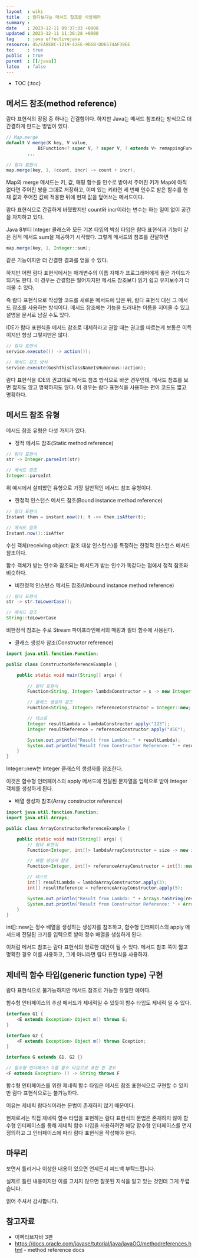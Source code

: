 ```yaml
---
layout  : wiki
title   : 람다보다는 메서드 참조를 사용해라 
summary : 
date    : 2023-12-11 09:37:33 +0900
updated : 2023-12-11 11:36:28 +0900
tag     : java effectivejava
resource: 45/EA8E8C-1219-42EE-9D6B-DD6574AF39EE
toc     : true
public  : true
parent  : [[/java]] 
latex   : false
---
```

* TOC
{:toc}

## 메서드 참조(method reference)

람다 표현식의 장점 중 하나는 간결함이다. 하지만 Java는 메서드 참조라는 방식으로 더 간결하게 만드는 방법이 있다. 

```java
// Map.merge
default V merge(K key, V value,
            BiFunction<? super V, ? super V, ? extends V> remappingFunction) 
        ...
        
// 람다 표현식
map.merge(key, 1, (count, incr) -> count + incr);
```

Map의 merge 메서드는 키, 값, 매핑 함수를 인수로 받아서 주어진 키가 Map에 아직 없다면 주어진 쌍을 그대로 저장하고, 이미 있는 키라면 세 번째 인수로 받은 함수를 현재 값과 주어진 값에 적용한 뒤에 현재 값을 덮어쓰는 메서드이다.

람다 표현식으로 간결하게 바꿨봤지만 count와 incr이라는 변수는 하는 일이 없이 공간을 차지하고 있다. 

Java 8부터 Integer 클래스와 모든 기본 타입의 박싱 타입은 람다 표현식과 기능이 같은 정적 메서드 sum을 제공하기 시작했다. 그렇게 메서드의 참조를 전달하면

```java
map.merge(key, 1, Integer::sum);
```

같은 기능이지만 더 간결한 결과를 얻을 수 있다.

하지만 어떤 람다 표현식에서는 매개변수의 이름 자체가 프로그래머에게 좋은 가이드가 되기도 한다. 이 경우는 간결함은 떨어지지만 메서드 참조보다 읽기 쉽고 유지보수가 더 쉬울 수 있다.

즉 람다 표현식으로 작성할 코드를 새로운 메서드에 담은 뒤, 람다 표현식 대신 그 메서드 참조를 사용하는 방식이다. 메서드 참조에는 기능을 드러내는 이름을 지어줄 수 있고 설명을 문서로 남길 수도 있다.

IDE가 람다 표현식을 메서드 참조로 대체하라고 권할 때는 권고를 따르는게 보통은 이득이지만 항상 그렇지만은 않다. 

```java
// 람다 표현식
service.execute(() -> action());

// 메서드 참조 방식
service.execute(GoshThisClassNameIsHumonous::action);
```

람다 표현식을 IDE의 권고대로 메서드 참조 방식으로 바꾼 경우인데, 메서드 참조를 보면 짧지도 않고 명확하지도 않다. 이 경우는 람다 표현식을 사용하는 편이 코드도 짧고 명확하다.

## 메서드 참조 유형

메서드 참조 유형은 다섯 가지가 있다.

- 정적 메서드 참조(Static method reference)

```java
// 람다 표현식
str -> Integer.parseInt(str)

// 메서드 참조
Integer::parseInt
```

위 예시에서 살펴봤던 유형으로 가장 일반적인 메서드 참조 유형이다.

- 한정적 인스턴스 메서드 참조(Bound instance method reference)

```java
// 람다 표현식
Instant then = instant.now()); t ->> then.isAfter(t);

// 메서드 참조
Instant.now()::isAfter
```

수신 객체(receiving object: 참조 대상 인스턴스)를 특정하는 한정적 인스턴스 메서드 참조이다.

함수 객체가 받는 인수와 참조되는 메서드가 받는 인수가 똑같다는 점에서 정적 참조와 비슷하다.

- 비한정적 인스턴스 메서드 참조(Unbound instance method reference)

```java
// 람다 표현식
str -> str.toLowerCase();

// 메서드 참조
String::toLowerCase
```

비한정적 참조는 주로 Stream 파이프라인에서의 매핑과 필터 함수에 사용된다.

- 클래스 생성자 참조(Constructor reference)

```java
import java.util.function.Function;

public class ConstructorReferenceExample {

    public static void main(String[] args) {
    
        // 람다 표현식
        Function<String, Integer> lambdaConstructor = s -> new Integer(s);

        // 클래스 생성자 참조
        Function<String, Integer> referenceConstructor = Integer::new;

        // 테스트
        Integer resultLambda = lambdaConstructor.apply("123");
        Integer resultReference = referenceConstructor.apply("456");

        System.out.println("Result from Lambda: " + resultLambda);
        System.out.println("Result from Constructor Reference: " + resultReference);
    }
}
```

Integer::new는 Integer 클래스의 생성자를 참조한다. 

이것은 함수형 인터페이스의 apply 메서드에 전달된 문자열을 입력으로 받아 Integer 객체를 생성하게 된다.

- 배열 생성자 참조(Array constructor reference) 

```java
import java.util.function.Function;
import java.util.Arrays;

public class ArrayConstructorReferenceExample {

    public static void main(String[] args) {
        // 람다 표현식
        Function<Integer, int[]> lambdaArrayConstructor = size -> new int[size];

        // 배열 생성자 참조
        Function<Integer, int[]> referenceArrayConstructor = int[]::new;

        // 테스트
        int[] resultLambda = lambdaArrayConstructor.apply(3);
        int[] resultReference = referenceArrayConstructor.apply(5);

        System.out.println("Result from Lambda: " + Arrays.toString(resultLambda));
        System.out.println("Result from Constructor Reference: " + Arrays.toString(resultReference));
    }
}
```

int[]::new는 정수 배열을 생성하는 생성자를 참조하고, 함수형 인터페이스의 apply 메서드에 전달된 크기를 입력으로 받아 정수 배열을 생성하게 된다.


이처럼 메서드 참조는 람다 표현식의 명료한 대안이 될 수 있다. 메서드 참조 쪽이 짧고 명확한 경우 이를 사용하고, 그게 아니라면 람다 표현식을 사용하자.

## 제네릭 함수 타입(generic function type) 구현

람다 표현식으로 불가능하지만 메서드 참조로 가능한 유일한 예이다.

함수형 인터페이스의 추상 메서드가 제네릭일 수 있듯이 함수 타입도 제네릭 일 수 있다.

```java
interface G1 {
    <E extends Exception> Object m() throws E;
}

interface G2 {
    <F extends Exception> Object m() throws Eception;
}

interface G extends G1, G2 {}

// 함수형 인터페이스 G를 함수 타입으로 표현 한 경우
<F extends Exception> () -> String throws F
```

함수형 인터페이스를 위한 제네릭 함수 타입은 메서드 참조 표현식으로 구현할 수 있지만 람다 표현식으로는 불가능하다. 

이유는 제네릭 람다식이라는 문법이 존재하지 않기 때문이다.

현재로서는 직접 제네릭 함수 타입을 표현하는 람다 표현식의 문법은 존재하지 않아 함수형 인터페이스를 통해 제네릭 함수 타입을 사용하려면 해당 함수형 인터페이스를 먼저 정의하고 그 인터페이스에 따라 람다 표현식을 작성해야 한다.

## 마무리 

보면서 틀리거나 이상한 내용이 있으면 언제든지 피드백 부탁드립니다.

실제로 틀린 내용이지만 이를 고치지 않으면 잘못된 지식을 알고 있는 것인데 그게 두렵습니다.

읽어 주셔서 감사합니다.

## 참고자료 

- 이펙티브자바 3판
- https://docs.oracle.com/javase/tutorial/java/javaOO/methodreferences.html - method reference docs


